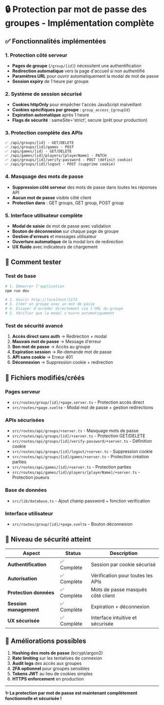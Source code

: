 # 🔒 Protection par mot de passe des groupes - Implémentation complète

## ✅ Fonctionnalités implémentées

### 1. **Protection côté serveur**
- **Pages de groupe** (`/group/[id]`) nécessitent une authentification
- **Redirection automatique** vers la page d'accueil si non authentifié
- **Paramètres URL** pour ouvrir automatiquement la modal de mot de passe
- **Session expiry** de 1 heure par groupe

### 2. **Système de session sécurisé**
- **Cookies httpOnly** pour empêcher l'accès JavaScript malveillant
- **Cookies spécifiques par groupe** : `group_access_{groupId}`
- **Expiration automatique** après 1 heure
- **Flags de sécurité** : sameSite='strict', secure (prêt pour production)

### 3. **Protection complète des APIs**
```
✅ /api/groups/[id] - GET/DELETE
✅ /api/groups/[id]/games - POST
✅ /api/games/[id] - GET/DELETE  
✅ /api/games/[id]/players/[playerName] - PATCH
✅ /api/groups/[id]/verify-password - POST (définit cookie)
✅ /api/groups/[id]/logout - POST (supprime cookie)
```

### 4. **Masquage des mots de passe**
- **Suppression côté serveur** des mots de passe dans toutes les réponses API
- **Aucun mot de passe** visible côté client
- **Protection dans** : GET groups, GET group, POST group

### 5. **Interface utilisateur complète**
- **Modal de saisie** de mot de passe avec validation
- **Bouton de déconnexion** sur chaque page de groupe
- **Gestion d'erreurs** et messages utilisateur
- **Ouverture automatique** de la modal lors de redirection
- **UX fluide** avec indicateurs de chargement

## 🚀 Comment tester

### Test de base
```bash
# 1. Démarrer l'application
npm run dev

# 2. Ouvrir http://localhost:5173
# 3. Créer un groupe avec un mot de passe
# 4. Essayer d'accéder directement via l'URL du groupe
# 5. Vérifier que la modal s'ouvre automatiquement
```

### Test de sécurité avancé
1. **Accès direct sans auth** → Redirection + modal
2. **Mauvais mot de passe** → Message d'erreur
3. **Bon mot de passe** → Accès au groupe
4. **Expiration session** → Re-demande mot de passe
5. **API sans cookie** → Erreur 401
6. **Déconnexion** → Suppression cookie + redirection

## 📁 Fichiers modifiés/créés

### Pages serveur
- `src/routes/group/[id]/+page.server.ts` - Protection accès direct
- `src/routes/+page.svelte` - Modal mot de passe + gestion redirections

### APIs sécurisées
- `src/routes/api/groups/+server.ts` - Masquage mots de passe
- `src/routes/api/groups/[id]/+server.ts` - Protection GET/DELETE
- `src/routes/api/groups/[id]/verify-password/+server.ts` - Définition cookie
- `src/routes/api/groups/[id]/logout/+server.ts` - Suppression cookie
- `src/routes/api/groups/[id]/games/+server.ts` - Protection création parties
- `src/routes/api/games/[id]/+server.ts` - Protection parties
- `src/routes/api/games/[id]/players/[playerName]/+server.ts` - Protection joueurs

### Base de données
- `src/lib/database.ts` - Ajout champ password + fonction verification

### Interface utilisateur
- `src/routes/group/[id]/+page.svelte` - Bouton déconnexion

## 🔐 Niveau de sécurité atteint

| Aspect | Status | Description |
|--------|---------|-------------|
| **Authentification** | ✅ Complète | Session par cookie sécurisé |
| **Autorisation** | ✅ Complète | Vérification pour toutes les APIs |
| **Protection données** | ✅ Complète | Mots de passe masqués côté client |
| **Session management** | ✅ Complète | Expiration + déconnexion |
| **UX sécurisée** | ✅ Complète | Interface intuitive et sécurisée |

## 🚧 Améliorations possibles

1. **Hashing des mots de passe** (bcrypt/argon2)
2. **Rate limiting** sur les tentatives de connexion
3. **Audit logs** des accès aux groupes
4. **2FA optionnel** pour groupes sensibles
5. **Tokens JWT** au lieu de cookies simples
6. **HTTPS enforcement** en production

---

**✨ La protection par mot de passe est maintenant complètement fonctionnelle et sécurisée !**
